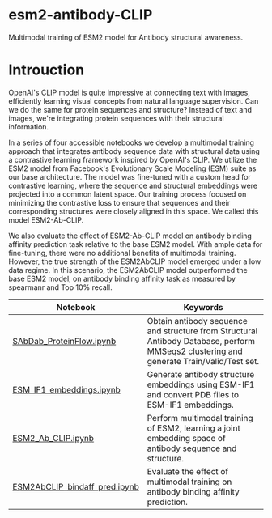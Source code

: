 # esm2-antibody-CLIP
Multimodal training of ESM2 model for Antibody structural awareness.

# Introuction
OpenAI's CLIP model is quite impressive at connecting text with images, efficiently learning visual concepts from natural language supervision. Can we do the same for protein sequences and structure? Instead of text and images, we're integrating protein sequences with their structural information.

In a series of four accessible notebooks we develop a multimodal training approach that integrates antibody sequence data with structural data using a contrastive learning framework inspired by OpenAI's CLIP. We utilize the ESM2 model from Facebook's Evolutionary Scale Modeling (ESM) suite as our base architecture. The model was fine-tuned with a custom head for contrastive learning, where the sequence and structural embeddings were projected into a common latent space. Our training process focused on minimizing the contrastive loss to ensure that sequences and their corresponding structures were closely aligned in this space. We called this model ESM2-Ab-CLIP. 

We also evaluate the effect of ESM2-Ab-CLIP model on antibody binding affinity prediction task relative to the base ESM2 model. With ample data for fine-tuning, there were no additional benefits of multimodal training. However, the true strength of the ESM2AbCLIP model emerged under a low data regime. In this scenario, the ESM2AbCLIP model outperformed the base ESM2 model, on antibody binding affinity task as measured by spearmanr and Top 10% recall.


| Notebook | Keywords                           |
|--------|-------------------------------------------------------------------------------------|
| [SAbDab_ProteinFlow.ipynb](https://github.com/arjan-hada/esm2-antibody-CLIP/blob/main/ESM2_Ab_CLIP.ipynb) | Obtain antibody sequence and structure from Structural Antibody Database, perform MMSeqs2 clustering and generate Train/Valid/Test set.|
| [ESM_IF1_embeddings.ipynb](https://github.com/arjan-hada/esm2-antibody-CLIP/blob/main/ESM_IF1_embeddings.ipynb) | Generate antibody structure embeddings using ESM-IF1 and convert PDB files to ESM-IF1 embeddings.|
| [ESM2_Ab_CLIP.ipynb](https://github.com/arjan-hada/esm2-antibody-CLIP/blob/main/ESM2_Ab_CLIP.ipynb) | Perform multimodal training of ESM2, learning a joint embedding space of antibody sequence and structure.|
| [ESM2AbCLIP_bindaff_pred.ipynb](https://github.com/arjan-hada/esm2-antibody-CLIP/blob/main/ESM2_Ab_CLIP.ipynb) | Evaluate the effect of multimodal training on antibody binding affinity prediction.|

